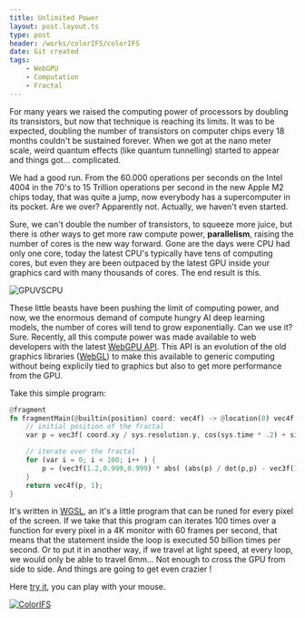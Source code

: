 ```yaml
---
title: Unlimited Power
layout: post.layout.ts
type: post
header: /works/colorIFS/colorIFS
date: Git created
tags:
    - WebGPU
    - Computation
    - Fractal
---
```


For many years we raised the computing power of processors by doubling its transistors, but now that technique is reaching its limits. It was to be expected, doubling the number of transistors on computer chips every 18 months couldn't be sustained forever. When we got at the nano meter scale, weird quantum effects (like quantum tunnelling) started to appear and things got... complicated.

We had a good run. From the 60.000 operations per seconds on the Intel 4004 in the 70's to 15 Trillion operations per second in the new Apple M2 chips today, that was quite a jump, now everybody has a supercomputer in its pocket.  Are we over? Apparently not. Actually, we haven't even started. 

Sure, we can't double the number of transistors, to squeeze more juice, but there is other ways to get more raw compute power, **parallelism**, raising the number of cores is the new way forward. Gone are the days were CPU had only one core, today the latest CPU's typically have tens of computing cores, but even they are been outpaced by the latest GPU inside your graphics card with many thousands of cores. The end result is this.

![GPUVSCPU](/assets/img/svg/gpu3.webp)

These little beasts have been pushing the limit of computing power, and now, we the enormous demand of compute hungry AI deep learning models, the number of cores will tend to grow exponentially. Can we use it? Sure. Recently, all this compute power was made available to web developers with the latest [WebGPU API](https://www.w3.org/TR/webgpu/). This API is an evolution of the old graphics libraries ([WebGL](https://registry.khronos.org/webgl/specs/latest/1.0/)) to make this available to generic computing without being explicily tied to graphics but also to get more performance from the GPU.

Take this simple program:

```rust
@fragment
fn fragmentMain(@builtin(position) coord: vec4f) -> @location(0) vec4f {
    // initial position of the fractal
    var p = vec3f( coord.xy / sys.resolution.y, cos(sys.time * .2) + sin(sys.time * .1));

    // iterate over the fractal
    for (var i = 0; i < 100; i++ ) {
        p = (vec3f(1.2,0.999,0.999) * abs( (abs(p) / dot(p,p) - vec3f(1.0 - sys.mouse.y*.1, .9,(sys.mouse.x - .5) * 0.5)) )).xzy;
    }
    return vec4f(p, 1);
}
```

It's written in [WGSL](https://www.w3.org/TR/WGSL/), an it's a little program that can be runed for every pixel of the screen. If we take that this program can iterates 100 times over a function for every pixel in a 4K monitor with 60 frames per second, that means that the statement inside the loop is executed 50 billion times per second. Or to put it in another way, if we travel at light speed, at every loop, we would only be able to travel 6mm... Not enough to cross the GPU from side to side. And things are going to get even crazier !


Here [try it](/sketches/colorIFS/), you can play with your mouse.

[![ColorIFS](/works/colorIFS/colorIFS-big.webp)](/sketches/colorIFS/)
